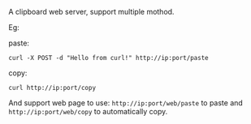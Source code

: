 A clipboard web server, support multiple mothod.

Eg: 

paste:
```
curl -X POST -d "Hello from curl!" http://ip:port/paste
```

copy:
```
curl http://ip:port/copy
```

And support web page to use:
`http://ip:port/web/paste` to paste and `http://ip:port/web/copy` to automatically copy.
